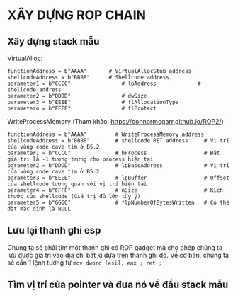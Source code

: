 # XÂY DỰNG ROP CHAIN

## Xây dựng stack mẫu
VirtualAlloc:
```
functionAddress = b"AAAA"       # VirtualAllocStub address
shellcodeAddress = b"BBBB"      # Shellcode address
parameter1 = b"CCCC"                # lpAddress             # shellcode address
parameter2 = b"DDDD"                # dwSize
parameter3 = b"EEEE"                # flAllocationType
parameter4 = b"FFFF"                # flProtect
```
WriteProcessMemory (Tham khảo: https://connormcgarr.github.io/ROP2/)
```
functionAddress = b"AAAA"         # WriteProcessMemory address
shellcodeAddress = b"BBBB"        # shellcode RET address     # Vị trí của vùng code cave tìm ở B5.2
parameter1 = b"CCCC"              # hProcess                  # Đặt giá trị là -1 tượng trưng cho process hiện tại
parameter2 = b"DDDD"              # lpBaseAddress             # Vị trí của vùng code cave tìm ở B5.2
parameter3 = b"EEEE"              # lpBuffer                  # Offset của shellcode tương quan với vị trí hiện tại
parameter4 = b"FFFF"              # nSize                     # Kích thước của shellcode (Giá trị đủ lớn tùy ý) 
parameter5 = b"GGGG"              # *lpNumberOfBytesWritten   # Có thể đặt mặc định là NULL
```

## Lưu lại thanh ghi esp
Chúng ta sẽ phải tìm một thanh ghi có ROP gadget mà cho phép chúng ta lưu được giá trị vào địa chỉ bất kì dựa trên thanh ghi đó.
Về cơ bản, chúng ta sẽ cần 1 lệnh tương tự `mov dword [esi], eax ; ret ;`

## Tìm vị trí của pointer và đưa nó về đầu stack mẫu
